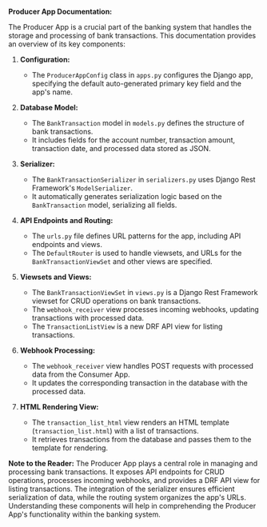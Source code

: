 **Producer App Documentation:**

The Producer App is a crucial part of the banking system that handles the storage and processing of bank transactions. This documentation provides an overview of its key components:

1. **Configuration:**
   - The `ProducerAppConfig` class in `apps.py` configures the Django app, specifying the default auto-generated primary key field and the app's name.

2. **Database Model:**
   - The `BankTransaction` model in `models.py` defines the structure of bank transactions.
   - It includes fields for the account number, transaction amount, transaction date, and processed data stored as JSON.

3. **Serializer:**
   - The `BankTransactionSerializer` in `serializers.py` uses Django Rest Framework's `ModelSerializer`.
   - It automatically generates serialization logic based on the `BankTransaction` model, serializing all fields.

4. **API Endpoints and Routing:**
   - The `urls.py` file defines URL patterns for the app, including API endpoints and views.
   - The `DefaultRouter` is used to handle viewsets, and URLs for the `BankTransactionViewSet` and other views are specified.

5. **Viewsets and Views:**
   - The `BankTransactionViewSet` in `views.py` is a Django Rest Framework viewset for CRUD operations on bank transactions.
   - The `webhook_receiver` view processes incoming webhooks, updating transactions with processed data.
   - The `TransactionListView` is a new DRF API view for listing transactions.

6. **Webhook Processing:**
   - The `webhook_receiver` view handles POST requests with processed data from the Consumer App.
   - It updates the corresponding transaction in the database with the processed data.

7. **HTML Rendering View:**
   - The `transaction_list_html` view renders an HTML template (`transaction_list.html`) with a list of transactions.
   - It retrieves transactions from the database and passes them to the template for rendering.

**Note to the Reader:**
The Producer App plays a central role in managing and processing bank transactions. It exposes API endpoints for CRUD operations, processes incoming webhooks, and provides a DRF API view for listing transactions. The integration of the serializer ensures efficient serialization of data, while the routing system organizes the app's URLs. Understanding these components will help in comprehending the Producer App's functionality within the banking system.
